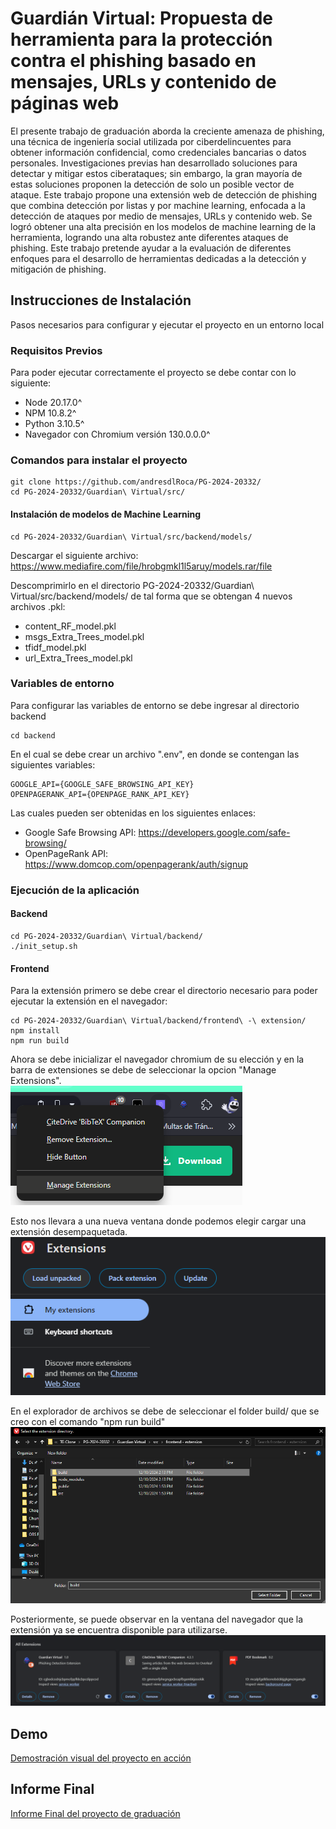 
# Guardián Virtual: Propuesta de herramienta para la protección contra el phishing basado en mensajes, URLs y contenido de páginas web
 

El presente trabajo de graduación aborda la creciente amenaza de phishing, una técnica
de ingeniería social utilizada por ciberdelincuentes para obtener información confidencial, como credenciales bancarias o datos personales. Investigaciones previas han desarrollado soluciones para detectar y mitigar estos ciberataques; sin embargo, la gran mayoría de estas soluciones proponen la detección de solo un posible vector de ataque. Este trabajo propone una extensión web de detección de phishing que combina detección por listas y por machine learning, enfocada a la detección de ataques por medio de mensajes, URLs y contenido web.
Se logró obtener una alta precisión en los modelos de machine learning de la herramienta,
logrando una alta robustez ante diferentes ataques de phishing. Este trabajo pretende ayudar a la evaluación de diferentes enfoques para el desarrollo de herramientas dedicadas a la detección y mitigación de phishing.
## Instrucciones de Instalación
Pasos necesarios para configurar y ejecutar el proyecto en un entorno local

### Requisitos Previos
Para poder ejecutar correctamente el proyecto se debe contar con lo siguiente:

* Node 20.17.0^
* NPM 10.8.2^
* Python 3.10.5^
* Navegador con Chromium versión 130.0.0.0^

### Comandos para instalar el proyecto
```
git clone https://github.com/andresdlRoca/PG-2024-20332/
cd PG-2024-20332/Guardian\ Virtual/src/
```

#### Instalación de modelos de Machine Learning
```
cd PG-2024-20332/Guardian\ Virtual/src/backend/models/
```

Descargar el siguiente archivo:
https://www.mediafire.com/file/hrobgmkl1l5aruy/models.rar/file

Descomprimirlo en el directorio PG-2024-20332/Guardian\ Virtual/src/backend/models/ de tal forma que se obtengan 4 nuevos archivos .pkl:

* content_RF_model.pkl
* msgs_Extra_Trees_model.pkl
* tfidf_model.pkl
* url_Extra_Trees_model.pkl

### Variables de entorno
Para configurar las variables de entorno se debe ingresar al directorio backend
```
cd backend
```
En el cual se debe crear un archivo ".env", en donde se contengan las siguientes variables:

```
GOOGLE_API={GOOGLE_SAFE_BROWSING_API_KEY}  
OPENPAGERANK_API={OPENPAGE_RANK_API_KEY}
```

Las cuales pueden ser obtenidas en los siguientes enlaces:

* Google Safe Browsing API: https://developers.google.com/safe-browsing/
* OpenPageRank API: https://www.domcop.com/openpagerank/auth/signup


### Ejecución de la aplicación

#### Backend
```
cd PG-2024-20332/Guardian\ Virtual/backend/
./init_setup.sh
```

#### Frontend
Para la extensión primero se debe crear el directorio necesario para poder ejecutar la extensión en el navegador:
```
cd PG-2024-20332/Guardian\ Virtual/backend/frontend\ -\ extension/
npm install
npm run build
```

Ahora se debe inicializar el navegador chromium de su elección y en la barra de extensiones se debe de seleccionar la opcion "Manage Extensions".  
![alt text](assets/image.png)

Esto nos llevara a una nueva ventana donde podemos elegir cargar una extensión desempaquetada.  
![alt text](assets/image-1.png)

En el explorador de archivos se debe de seleccionar el folder build/ que se creo con el comando "npm run build"
![alt text](assets/image-2.png)

Posteriormente, se puede observar en la ventana del navegador que la extensión ya se encuentra disponible para utilizarse.
![alt text](assets/image-4.png)

## Demo
[Demostración visual del proyecto en acción](./Guardian%20Virtual/demo/Demo.mp4)

## Informe Final

[Informe Final del proyecto de graduación](./Guardian%20Virtual/docs/Informe.pdf)